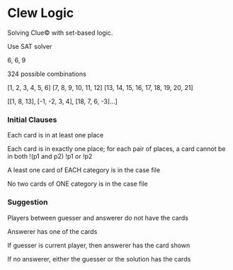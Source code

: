 # Clew Logic

Solving Clue© with set-based logic.

Use SAT solver

6, 6, 9

324 possible combinations

[1, 2, 3, 4, 5, 6]
[7, 8, 9, 10, 11, 12]
[13, 14, 15, 16, 17, 18, 19, 20, 21]

[[1, 8, 13], [-1, -2, 3, 4], [18, 7, 6, -3]...]

### Initial Clauses

Each card is in at least one place

Each card is in exactly one place; for each pair of places, a card cannot be in both
!(p1 and p2) !p1 or !p2

A least one card of EACH category is in the case file

No two cards of ONE category is in the case file

### Suggestion

Players between guesser and answerer do not have the cards

Answerer has one of the cards

If guesser is current player, then answerer has the card shown

If no answerer, either the guesser or the solution has the cards

